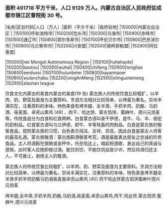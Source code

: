<!--
 * @Author: vigne 1186963387@qq.com
 * @Date: 2023-05-12 18:58:53
 * @FilePath: /cooking-menu/src/views/asia/eastAsia/china/mockData/innerMongolia/readme.md
 * @Description:
 *
 * Copyright (c) 2023 by ${git_name_email}, All Rights Reserved.
-->
<!--
 * @Author: vigne 1186963387@qq.com
 * @Date: 2022-09-27 12:01:23
 * @LastEditors: Please set LastEditors
 * @LastEditTime: 2023-10-20 18:51:04
 * @FilePath: /cooking-menu/src/views/asia/eastAsia/china/mockData/innerMongolia/readme.md
 * @Description: 这是默认设置,请设置`customMade`, 打开koroFileHeader查看配置 进行设置: https://github.com/OBKoro1/koro1FileHeader/wiki/%E9%85%8D%E7%BD%AE
-->

### 面积 491718 平方千米，人口 9129 万人。内蒙古自治区人民政府驻成都市锦江区督院街 30 号。

<!-- ||||| -->

|名称|区划代码|人口（万人）|面积（平方千米）|政府驻地| |150000|内蒙古自治区 | |150100|呼和浩特市| |150200|包头市| |150300|乌海市| |150400|赤峰市| |150500|通辽市| |150600|鄂尔多斯市| |150700|呼伦贝尔市| |150800|巴彦淖尔市| |150900|乌兰察布市| |152200|兴安盟| |152500|锡林郭勒盟| |152900|阿拉善盟|

|150000|nei Mongol Autonomous Region | |150100|huhehaote| |150200|baotou| |150300|wuhai| |150400|chifeng |150500|tongliao |150600|eerduosi |150700|hulunbeier |150800|bayannaoer |150900|wulanchabu |152200|xingAnMeng |152500|xilinguolemeng |152900|alashan league

饮食文化内蒙古的美食内蒙古的美食(19 张) 蒙古族人的传统饮食比较粗犷，以羊肉、奶、野菜及面食为主要原料。烹调方法相对比较简单，以烤最为著名。崇尚丰满实在，注重原料的本味。特色美食有烤羊腿、全羊席、手抓羊肉、奶酪、马奶酒、莜麦面、卓资山熏鸡 [49] 、肉干、哈达饼、蒙古馅饼、蜜麻叶、德兴元烧麦等。传统食品分为白食和红食两种。白食蒙古语叫查干伊德，是牛、马、羊、骆驼的奶制品。红食蒙古语叫乌兰伊德，即牛、羊等牲畜的肉制品。白食是蒙古族的敬客食品，按照蒙古族的习惯，白色表示纯洁、吉祥、崇高，因此白食是蒙古人待客的最高礼遇。蒙古族敬酒：蒙古族斟酒敬客考究，酒是最能表达朋友之忠诚的珍贵食品。主人将酒斟在银碗或金杯中，托在哈达上，唱起祝酒歌，表达自己的真诚与感情，此时客人应随即接过酒，能饮则饮，不能饮则品尝少许，然后将酒归还主人，不可推让，谢绝主人的敬酒。

蒙古族人的传统饮食比较粗犷，以羊肉、奶、野菜及面食为主要原料。烹调方法相对比较简单，以烤最为著名。崇尚丰满实在，注重原料的本味。特色美食烤羊腿全羊席手抓羊肉奶酪马奶酒莜麦面卓资山熏鸡 [40] 肉干哈达饼蒙古馅饼蜜麻叶德兴元烧麦

烤羊腿,全羊席,手抓羊肉,奶酪,马奶酒,莜麦面,卓资山熏鸡,肉干,哈达饼,蒙古馅饼,蜜麻叶,德兴元烧麦
